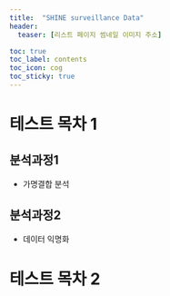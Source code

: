 ```yaml
---
title:  "SHINE surveillance Data"
header:
  teaser: [리스트 페이지 썸네일 이미지 주소]

toc: true
toc_label: contents
toc_icon: cog
toc_sticky: true
---
```



# 테스트 목차 1

## 분석과정1

* 가명결합 분석


## 분석과정2

* 데이터 익명화

# 테스트 목차 2

